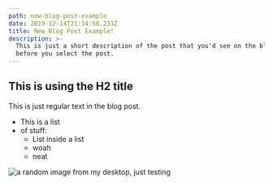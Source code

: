 ```yaml
---
path: new-blog-post-example
date: 2019-12-14T21:14:58.231Z
title: New Blog Post Example!
description: >-
  This is just a short description of the post that you'd see on the blogs page
  before you select the post.
---
```

## This is using the H2 title

This is just regular text in the blog post.

* This is a list
* of stuff:
  * List inside a list
  * woah
  * neat

![a random image from my desktop, just testing](/assets/value_prop.jpg "this is the text you get when you hover over the image, pretty pointless if you have alt text.")
